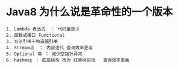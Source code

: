 # Java8  为什么说是革命性的一个版本
    1. Lambda 表达式  ： 代码量更少 
    2. 函数式接口 Functional
    3. 方法引用于构造器引用
    4. Stream流  ： 内部迭代 查询效率更高
    5. Optional 类 ： 减少空指针异常 
    6. hashmap ： 底层结构 改为 红黑树实现   查询效率更高